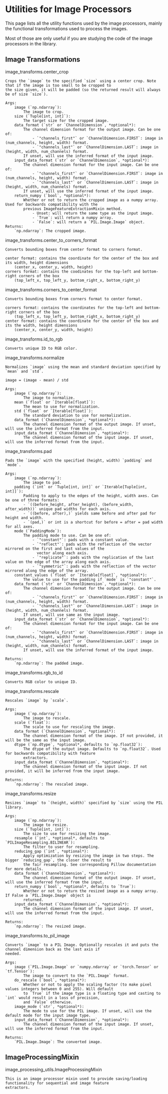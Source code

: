 <!--Copyright 2022 The HuggingFace Team. All rights reserved.

Licensed under the Apache License, Version 2.0 (the "License"); you may not use this file except in compliance with
the License. You may obtain a copy of the License at

http://www.apache.org/licenses/LICENSE-2.0

Unless required by applicable law or agreed to in writing, software distributed under the License is distributed on
an "AS IS" BASIS, WITHOUT WARRANTIES OR CONDITIONS OF ANY KIND, either express or implied. See the License for the
specific language governing permissions and limitations under the License.

⚠️ Note that this file is in Markdown but contain specific syntax for our doc-builder (similar to MDX) that may not be
rendered properly in your Markdown viewer.

-->

# Utilities for Image Processors

This page lists all the utility functions used by the image processors, mainly the functional
transformations used to process the images.

Most of those are only useful if you are studying the code of the image processors in the library.

## Image Transformations

image_transforms.center_crop

    Crops the `image` to the specified `size` using a center crop. Note that if the image is too small to be cropped to
    the size given, it will be padded (so the returned result will always be of size `size`).

    Args:
        image (`np.ndarray`):
            The image to crop.
        size (`Tuple[int, int]`):
            The target size for the cropped image.
        data_format (`str` or `ChannelDimension`, *optional*):
            The channel dimension format for the output image. Can be one of:
                - `"channels_first"` or `ChannelDimension.FIRST`: image in (num_channels, height, width) format.
                - `"channels_last"` or `ChannelDimension.LAST`: image in (height, width, num_channels) format.
            If unset, will use the inferred format of the input image.
        input_data_format (`str` or `ChannelDimension`, *optional*):
            The channel dimension format for the input image. Can be one of:
                - `"channels_first"` or `ChannelDimension.FIRST`: image in (num_channels, height, width) format.
                - `"channels_last"` or `ChannelDimension.LAST`: image in (height, width, num_channels) format.
            If unset, will use the inferred format of the input image.
        return_numpy (`bool`, *optional*):
            Whether or not to return the cropped image as a numpy array. Used for backwards compatibility with the
            previous ImageFeatureExtractionMixin method.
                - Unset: will return the same type as the input image.
                - `True`: will return a numpy array.
                - `False`: will return a `PIL.Image.Image` object.
    Returns:
        `np.ndarray`: The cropped image.
    

image_transforms.center_to_corners_format

    Converts bounding boxes from center format to corners format.

    center format: contains the coordinate for the center of the box and its width, height dimensions
        (center_x, center_y, width, height)
    corners format: contains the coodinates for the top-left and bottom-right corners of the box
        (top_left_x, top_left_y, bottom_right_x, bottom_right_y)
    

image_transforms.corners_to_center_format

    Converts bounding boxes from corners format to center format.

    corners format: contains the coordinates for the top-left and bottom-right corners of the box
        (top_left_x, top_left_y, bottom_right_x, bottom_right_y)
    center format: contains the coordinate for the center of the box and its the width, height dimensions
        (center_x, center_y, width, height)
    

image_transforms.id_to_rgb

    Converts unique ID to RGB color.
    

image_transforms.normalize

    Normalizes `image` using the mean and standard deviation specified by `mean` and `std`.

    image = (image - mean) / std

    Args:
        image (`np.ndarray`):
            The image to normalize.
        mean (`float` or `Iterable[float]`):
            The mean to use for normalization.
        std (`float` or `Iterable[float]`):
            The standard deviation to use for normalization.
        data_format (`ChannelDimension`, *optional*):
            The channel dimension format of the output image. If unset, will use the inferred format from the input.
        input_data_format (`ChannelDimension`, *optional*):
            The channel dimension format of the input image. If unset, will use the inferred format from the input.
    

image_transforms.pad

    Pads the `image` with the specified (height, width) `padding` and `mode`.

    Args:
        image (`np.ndarray`):
            The image to pad.
        padding (`int` or `Tuple[int, int]` or `Iterable[Tuple[int, int]]`):
            Padding to apply to the edges of the height, width axes. Can be one of three formats:
            - `((before_height, after_height), (before_width, after_width))` unique pad widths for each axis.
            - `((before, after),)` yields same before and after pad for height and width.
            - `(pad,)` or int is a shortcut for before = after = pad width for all axes.
        mode (`PaddingMode`):
            The padding mode to use. Can be one of:
                - `"constant"`: pads with a constant value.
                - `"reflect"`: pads with the reflection of the vector mirrored on the first and last values of the
                  vector along each axis.
                - `"replicate"`: pads with the replication of the last value on the edge of the array along each axis.
                - `"symmetric"`: pads with the reflection of the vector mirrored along the edge of the array.
        constant_values (`float` or `Iterable[float]`, *optional*):
            The value to use for the padding if `mode` is `"constant"`.
        data_format (`str` or `ChannelDimension`, *optional*):
            The channel dimension format for the output image. Can be one of:
                - `"channels_first"` or `ChannelDimension.FIRST`: image in (num_channels, height, width) format.
                - `"channels_last"` or `ChannelDimension.LAST`: image in (height, width, num_channels) format.
            If unset, will use same as the input image.
        input_data_format (`str` or `ChannelDimension`, *optional*):
            The channel dimension format for the input image. Can be one of:
                - `"channels_first"` or `ChannelDimension.FIRST`: image in (num_channels, height, width) format.
                - `"channels_last"` or `ChannelDimension.LAST`: image in (height, width, num_channels) format.
            If unset, will use the inferred format of the input image.

    Returns:
        `np.ndarray`: The padded image.

    

image_transforms.rgb_to_id

    Converts RGB color to unique ID.
    

image_transforms.rescale

    Rescales `image` by `scale`.

    Args:
        image (`np.ndarray`):
            The image to rescale.
        scale (`float`):
            The scale to use for rescaling the image.
        data_format (`ChannelDimension`, *optional*):
            The channel dimension format of the image. If not provided, it will be the same as the input image.
        dtype (`np.dtype`, *optional*, defaults to `np.float32`):
            The dtype of the output image. Defaults to `np.float32`. Used for backwards compatibility with feature
            extractors.
        input_data_format (`ChannelDimension`, *optional*):
            The channel dimension format of the input image. If not provided, it will be inferred from the input image.

    Returns:
        `np.ndarray`: The rescaled image.
    

image_transforms.resize

    Resizes `image` to `(height, width)` specified by `size` using the PIL library.

    Args:
        image (`np.ndarray`):
            The image to resize.
        size (`Tuple[int, int]`):
            The size to use for resizing the image.
        resample (`int`, *optional*, defaults to `PILImageResampling.BILINEAR`):
            The filter to user for resampling.
        reducing_gap (`int`, *optional*):
            Apply optimization by resizing the image in two steps. The bigger `reducing_gap`, the closer the result to
            the fair resampling. See corresponding Pillow documentation for more details.
        data_format (`ChannelDimension`, *optional*):
            The channel dimension format of the output image. If unset, will use the inferred format from the input.
        return_numpy (`bool`, *optional*, defaults to `True`):
            Whether or not to return the resized image as a numpy array. If False a `PIL.Image.Image` object is
            returned.
        input_data_format (`ChannelDimension`, *optional*):
            The channel dimension format of the input image. If unset, will use the inferred format from the input.

    Returns:
        `np.ndarray`: The resized image.
    

image_transforms.to_pil_image

    Converts `image` to a PIL Image. Optionally rescales it and puts the channel dimension back as the last axis if
    needed.

    Args:
        image (`PIL.Image.Image` or `numpy.ndarray` or `torch.Tensor` or `tf.Tensor`):
            The image to convert to the `PIL.Image` format.
        do_rescale (`bool`, *optional*):
            Whether or not to apply the scaling factor (to make pixel values integers between 0 and 255). Will default
            to `True` if the image type is a floating type and casting to `int` would result in a loss of precision,
            and `False` otherwise.
        image_mode (`str`, *optional*):
            The mode to use for the PIL image. If unset, will use the default mode for the input image type.
        input_data_format (`ChannelDimension`, *optional*):
            The channel dimension format of the input image. If unset, will use the inferred format from the input.

    Returns:
        `PIL.Image.Image`: The converted image.
    

## ImageProcessingMixin

image_processing_utils.ImageProcessingMixin

    This is an image processor mixin used to provide saving/loading functionality for sequential and image feature
    extractors.
    
